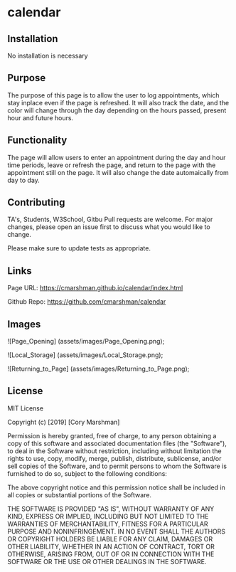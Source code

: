 # calendar

## Installation

No installation is necessary

## Purpose
The purpose of this page is to allow the user to log appointments, which stay inplace even if the page is refreshed. It will also track the date, and the color will change through the day depending on the hours passed, present hour and future hours. 

## Functionality
The page will allow users to enter an appointment during the day and hour time periods, leave or refresh the page, and return to the page with the appointment still on the page. It will also change the date automaically from day to day. 

## Contributing
TA's, Students, W3School, Gitbu
Pull requests are welcome. For major changes, please open an issue first to discuss what you would like to change.

Please make sure to update tests as appropriate.

## Links
Page URL: https://cmarshman.github.io/calendar/index.html

Github Repo: https://github.com/cmarshman/calendar

## Images

![Page_Opening] (assets/images/Page_Opening.png);

![Local_Storage] (assets/images/Local_Storage.png);

![Returning_to_Page] (assets/images/Returning_to_Page.png);


## License
MIT License

Copyright (c) [2019] [Cory Marshman]

Permission is hereby granted, free of charge, to any person obtaining a copy
of this software and associated documentation files (the "Software"), to deal
in the Software without restriction, including without limitation the rights
to use, copy, modify, merge, publish, distribute, sublicense, and/or sell
copies of the Software, and to permit persons to whom the Software is
furnished to do so, subject to the following conditions:

The above copyright notice and this permission notice shall be included in all
copies or substantial portions of the Software.

THE SOFTWARE IS PROVIDED "AS IS", WITHOUT WARRANTY OF ANY KIND, EXPRESS OR
IMPLIED, INCLUDING BUT NOT LIMITED TO THE WARRANTIES OF MERCHANTABILITY,
FITNESS FOR A PARTICULAR PURPOSE AND NONINFRINGEMENT. IN NO EVENT SHALL THE
AUTHORS OR COPYRIGHT HOLDERS BE LIABLE FOR ANY CLAIM, DAMAGES OR OTHER
LIABILITY, WHETHER IN AN ACTION OF CONTRACT, TORT OR OTHERWISE, ARISING FROM,
OUT OF OR IN CONNECTION WITH THE SOFTWARE OR THE USE OR OTHER DEALINGS IN THE
SOFTWARE.